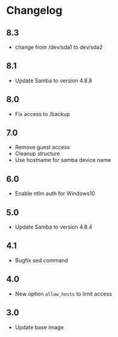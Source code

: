 # Changelog

## 8.3
- change from /dev/sda1 to dev/sda2

## 8.1
- Update Samba to version 4.8.8

## 8.0
- Fix access to /backup

## 7.0
- Remove guest access
- Cleanup structure
- Use hostname for samba device name

## 6.0
- Enable ntlm auth for Windows10

## 5.0
- Update Samba to version 4.8.4

## 4.1
- Bugfix sed command

## 4.0
- New option `allow_hosts` to limit access

## 3.0
- Update base image

